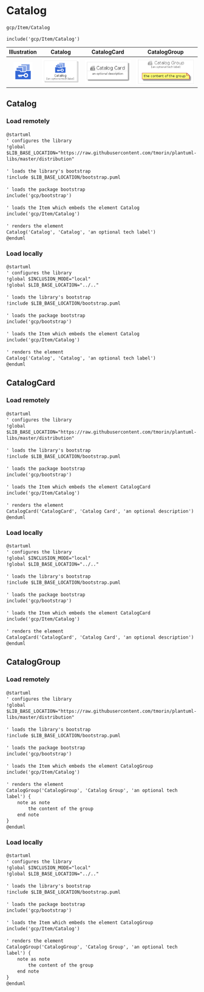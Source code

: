 # Catalog


```text
gcp/Item/Catalog
```

```text
include('gcp/Item/Catalog')
```



| Illustration | Catalog | CatalogCard | CatalogGroup |
| :---: | :---: | :---: | :---: |
| ![illustration for Illustration](../../gcp/Item/Catalog.png) | ![illustration for Catalog](../../gcp/Item/Catalog.Local.png) | ![illustration for CatalogCard](../../gcp/Item/CatalogCard.Local.png) | ![illustration for CatalogGroup](../../gcp/Item/CatalogGroup.Local.png) |




## Catalog

### Load remotely
```plantuml
@startuml
' configures the library
!global $LIB_BASE_LOCATION="https://raw.githubusercontent.com/tmorin/plantuml-libs/master/distribution"

' loads the library's bootstrap
!include $LIB_BASE_LOCATION/bootstrap.puml

' loads the package bootstrap
include('gcp/bootstrap')

' loads the Item which embeds the element Catalog
include('gcp/Item/Catalog')

' renders the element
Catalog('Catalog', 'Catalog', 'an optional tech label')
@enduml
```

### Load locally
```plantuml
@startuml
' configures the library
!global $INCLUSION_MODE="local"
!global $LIB_BASE_LOCATION="../.."

' loads the library's bootstrap
!include $LIB_BASE_LOCATION/bootstrap.puml

' loads the package bootstrap
include('gcp/bootstrap')

' loads the Item which embeds the element Catalog
include('gcp/Item/Catalog')

' renders the element
Catalog('Catalog', 'Catalog', 'an optional tech label')
@enduml
```

## CatalogCard

### Load remotely
```plantuml
@startuml
' configures the library
!global $LIB_BASE_LOCATION="https://raw.githubusercontent.com/tmorin/plantuml-libs/master/distribution"

' loads the library's bootstrap
!include $LIB_BASE_LOCATION/bootstrap.puml

' loads the package bootstrap
include('gcp/bootstrap')

' loads the Item which embeds the element CatalogCard
include('gcp/Item/Catalog')

' renders the element
CatalogCard('CatalogCard', 'Catalog Card', 'an optional description')
@enduml
```

### Load locally
```plantuml
@startuml
' configures the library
!global $INCLUSION_MODE="local"
!global $LIB_BASE_LOCATION="../.."

' loads the library's bootstrap
!include $LIB_BASE_LOCATION/bootstrap.puml

' loads the package bootstrap
include('gcp/bootstrap')

' loads the Item which embeds the element CatalogCard
include('gcp/Item/Catalog')

' renders the element
CatalogCard('CatalogCard', 'Catalog Card', 'an optional description')
@enduml
```

## CatalogGroup

### Load remotely
```plantuml
@startuml
' configures the library
!global $LIB_BASE_LOCATION="https://raw.githubusercontent.com/tmorin/plantuml-libs/master/distribution"

' loads the library's bootstrap
!include $LIB_BASE_LOCATION/bootstrap.puml

' loads the package bootstrap
include('gcp/bootstrap')

' loads the Item which embeds the element CatalogGroup
include('gcp/Item/Catalog')

' renders the element
CatalogGroup('CatalogGroup', 'Catalog Group', 'an optional tech label') {
    note as note
        the content of the group
    end note
}
@enduml
```

### Load locally
```plantuml
@startuml
' configures the library
!global $INCLUSION_MODE="local"
!global $LIB_BASE_LOCATION="../.."

' loads the library's bootstrap
!include $LIB_BASE_LOCATION/bootstrap.puml

' loads the package bootstrap
include('gcp/bootstrap')

' loads the Item which embeds the element CatalogGroup
include('gcp/Item/Catalog')

' renders the element
CatalogGroup('CatalogGroup', 'Catalog Group', 'an optional tech label') {
    note as note
        the content of the group
    end note
}
@enduml
```

